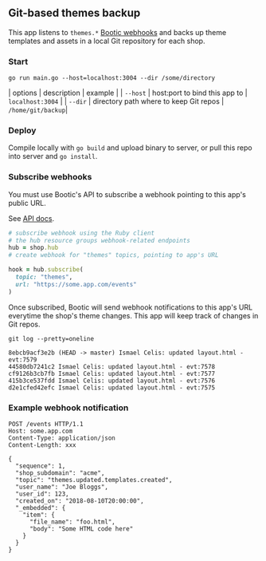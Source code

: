 ## Git-based themes backup

This app listens to `themes.*` [Bootic webhooks](https://api.bootic.net/rels/subscribe/) and backs up theme templates and assets in a local Git repository for each shop.

### Start

```
go run main.go --host=localhost:3004 --dir /some/directory
```

| options   | description                              | example          |
| `--host`  | host:port to bind this app to            | `localhost:3004` |
| `--dir`   | directory path where to keep Git repos   | `/home/git/backup`|

### Deploy

Compile locally with `go build` and upload binary to server, or pull this repo into server and `go install`.

### Subscribe webhooks

You must use Bootic's API to subscribe a webhook pointing to this app's public URL.

See [API docs](https://api.bootic.net/rels/subscribe/).

```ruby
# subscribe webhook using the Ruby client
# the hub resource groups webhook-related endpoints
hub = shop.hub
# create webhook for "themes" topics, pointing to app's URL

hook = hub.subscribe(
  topic: "themes",
  url: "https://some.app.com/events"
)
```

Once subscribed, Bootic will send webhook notifications to this app's URL everytime the shop's theme changes. This app will keep track of changes in Git repos.

```
git log --pretty=oneline

8ebcb9acf3e2b (HEAD -> master) Ismael Celis: updated layout.html - evt:7579
44580db7241c2 Ismael Celis: updated layout.html - evt:7578
cf9126b3cb7fb Ismael Celis: updated layout.html - evt:7577
415b3ce537fdd Ismael Celis: updated layout.html - evt:7576
d2e1cfed42efc Ismael Celis: updated layout.html - evt:7575
```

### Example webhook notification

```
POST /events HTTP/1.1
Host: some.app.com
Content-Type: application/json
Content-Length: xxx

{
  "sequence": 1,
  "shop_subdomain": "acme",
  "topic": "themes.updated.templates.created",
  "user_name": "Joe Bloggs",
  "user_id": 123,
  "created_on": "2018-08-10T20:00:00",
  "_embedded": {
    "item": {
      "file_name": "foo.html",
      "body": "Some HTML code here"
    }
  }
}
```

